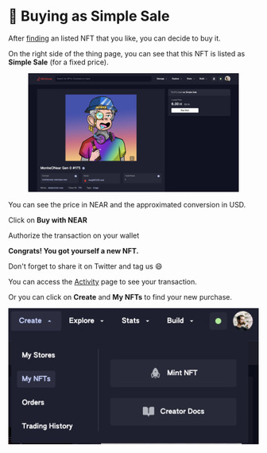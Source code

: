 # 💎 Buying as Simple Sale

After [finding](browsing-mintbase.md) an listed NFT that you like, you can decide to buy it.

On the right side of the thing page, you can see that this NFT is listed as **Simple Sale** (for a fixed price).

<figure><img src="../.gitbook/assets/Screenshot 2023-07-05 at 17.05.53.png" alt=""><figcaption></figcaption></figure>

You can see the price in NEAR and the approximated conversion in USD.

Click on **Buy with NEAR**

Authorize the transaction on your wallet



**Congrats! You got yourself a new NFT.**

Don't forget to share it on Twitter and tag us :smile:



You can access the [Activity](browsing-mintbase.md#activity) page to see your transaction.

Or you can click on **Create** and **My NFTs** to find your new purchase.

![](<../.gitbook/assets/Screenshot 2023-04-11 at 11.17.35.png>)
